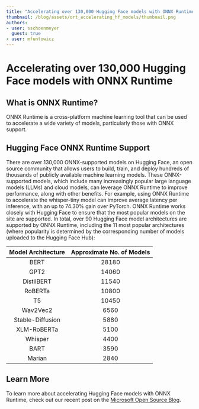 ```yaml
---
title: "Accelerating over 130,000 Hugging Face models with ONNX Runtime"
thumbnail: /blog/assets/ort_accelerating_hf_models/thumbnail.png
authors:
- user: sschoenmeyer
  guest: true
- user: mfuntowicz
---
```


# Accelerating over 130,000 Hugging Face models with ONNX Runtime

## What is ONNX Runtime?
ONNX Runtime is a cross-platform machine learning tool that can be used to accelerate a wide variety of models, particularly those with ONNX support.

## Hugging Face ONNX Runtime Support 

There are over 130,000 ONNX-supported models on Hugging Face, an open source community that allows users to build, train, and deploy hundreds of thousands of publicly available machine learning models.
These ONNX-supported models, which include many increasingly popular large language models (LLMs) and cloud models, can leverage ONNX Runtime to improve performance, along with other benefits.
For example, using ONNX Runtime to accelerate the whisper-tiny model can improve average latency per inference, with an up to 74.30% gain over PyTorch.
ONNX Runtime works closely with Hugging Face to ensure that the most popular models on the site are supported.
In total, over 90 Hugging Face model architectures are supported by ONNX Runtime, including the 11 most popular architectures (where popularity is determined by the corresponding number of models uploaded to the Hugging Face Hub):

| Model Architecture | Approximate No. of Models |
|:------------------:|:--------------------------:|
|        BERT        |           28180            |
|        GPT2        |           14060            |
|     DistilBERT     |           11540            |
|      RoBERTa       |           10800            |
|         T5         |           10450            |
|      Wav2Vec2      |            6560            |
|  Stable-Diffusion  |            5880            |
|    XLM-RoBERTa     |            5100            |
|      Whisper       |            4400            |
|        BART        |            3590            |
|       Marian       |            2840            |

## Learn More
To learn more about accelerating Hugging Face models with ONNX Runtime, check out our recent post on the [Microsoft Open Source Blog](https://cloudblogs.microsoft.com/opensource/2023/10/04/accelerating-over-130000-hugging-face-models-with-onnx-runtime/).